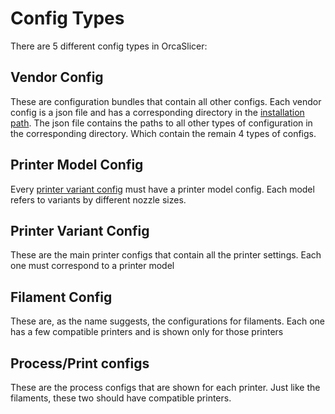 # Config Types

There are 5 different config types in OrcaSlicer:

## Vendor Config

These are configuration bundles that contain all other configs. Each vendor config is a json file and has a corresponding directory in the [installation path](config-locations#installed). The json file contains the paths to all other types of configuration in the corresponding directory. Which contain the remain 4 types of configs.

## Printer Model Config

Every [printer variant config](#printer-variant-config) must have a printer model config. Each model refers to variants by different nozzle sizes.

## Printer Variant Config

These are the main printer configs that contain all the printer settings. Each one must correspond to a printer model

## Filament Config

These are, as the name suggests, the configurations for filaments. Each one has a few compatible printers and is shown only for those printers

## Process/Print configs

These are the process configs that are shown for each printer. Just like the filaments, these two should have compatible printers.
